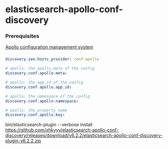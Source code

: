 # elasticsearch-apollo-conf-discovery

### Prerequisites

[Apollo configuration management system](https://github.com/ctripcorp/apollo)

###

```yaml
discovery.zen.hosts_provider: conf-apollo

# apollo: the apollo.meta of the config
discovery.conf.apollo.meta:

# apollo: the app.id of the config
discovery.conf.apollo.app_id:

# apollo: the namespace of the config
discovery.conf.apollo.namespace: 

# apollo: the property name
discovery.conf.apollo.key: 
```

bin/elasticsearch-plugin --verbose install https://github.com/xhkyyy/elasticsearch-apollo-conf-discovery/releases/download/v6.2.2/elasticsearch-apollo-conf-discovery-plugin-v6.2.2.zip

